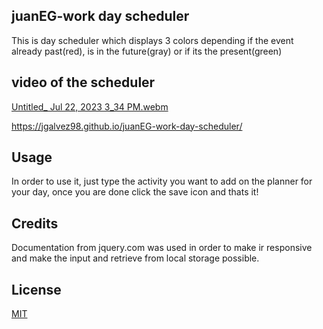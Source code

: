 ## juanEG-work day scheduler
This is day scheduler which displays 3 colors depending if the event already past(red), is in the future(gray) or if its the present(green)
## video of the scheduler

 [Untitled_ Jul 22, 2023 3_34 PM.webm](https://github.com/jgalvez98/juanEG-work-day-scheduler/assets/71774194/72b71589-7f91-46d1-b19a-9ebd40ad63e4)
 
 https://jgalvez98.github.io/juanEG-work-day-scheduler/
## Usage
In order to use it, just type the activity you want to add on the planner for your day, once you are done click the save icon and thats it!

## Credits
Documentation from jquery.com was used in order to make ir responsive and make the input and retrieve from local storage possible.

## License
[MIT](https://choosealicense.com/licenses/mit/)
